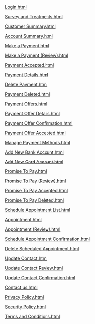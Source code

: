 <a href="https://cmcit.github.io/pnc-katabat/Login.html">Login.html</a>

<a href="https://cmcit.github.io/pnc-katabat/Survey%20and%20Treatments.html">Survey and Treatments.html</a>

<a href="https://cmcit.github.io/pnc-katabat/Customer%20Summary.html">Customer Summary.html</a>

<a href="https://cmcit.github.io/pnc-katabat/Account%20Summary.html">Account Summary.html</a>

<a href="https://cmcit.github.io/pnc-katabat/Make%20a%20Payment.html">Make a Payment.html</a>

<a href="https://cmcit.github.io/pnc-katabat/Make%20a%20Payment%20(Review).html">Make a Payment (Review).html</a>

<a href="https://cmcit.github.io/pnc-katabat/Payment%20Accepted.html">Payment Accepted.html</a>

<a href="https://cmcit.github.io/pnc-katabat/Payment%20Details.html">Payment Details.html</a>

<a href="https://cmcit.github.io/pnc-katabat/Delete%20Payment.html">Delete Payment.html</a>

<a href="https://cmcit.github.io/pnc-katabat/Payment%20Deleted.html">Payment Deleted.html</a>

<a href="https://cmcit.github.io/pnc-katabat/Payment%20Offers_offers.html">Payment Offers.html</a>

<a href="https://cmcit.github.io/pnc-katabat/Payment%20Offer%20Details.html">Payment Offer Details.html</a>

<a href="https://cmcit.github.io/pnc-katabat/Payment%20Offer%20Confirmation.html">Payment Offer Confirmation.html</a>

<a href="https://cmcit.github.io/pnc-katabat/Payment%20Offer%20Accepted.html">Payment Offer Accepted.html</a>

<a href="https://cmcit.github.io/pnc-katabat/Manage%20Payment%20Methods.html">Manage Payment Methods.html</a>

<a href="https://cmcit.github.io/pnc-katabat/Add%20New%20Bank%20Account.html">Add New Bank Account.html</a>

<a href="https://cmcit.github.io/pnc-katabat/Add%20New%20Card%20Account.html">Add New Card Account.html</a>

<a href="https://cmcit.github.io/pnc-katabat/Promise%20To%20Pay.html">Promise To Pay.html</a>

<a href="https://cmcit.github.io/pnc-katabat/Promise%20To%20Pay%20(Review).html">Promise To Pay (Review).html</a>

<a href="https://cmcit.github.io/pnc-katabat/Promise%20To%20Pay%20Accepted.html">Promise To Pay Accepted.html</a>

<a href="https://cmcit.github.io/pnc-katabat/Promise%20To%20Pay%20Deleted.html">Promise To Pay Deleted.html</a>

<a href="https://cmcit.github.io/pnc-katabat/Schedule%20Appointment%20List.html">Schedule Appointment List.html</a>

<a href="https://cmcit.github.io/pnc-katabat/Appointment.html">Appointment.html</a>

<a href="https://cmcit.github.io/pnc-katabat/Appointment%20(Review).html">Appointment (Review).html</a>

<a href="https://cmcit.github.io/pnc-katabat/Schedule%20Appointment%20Confirmation.html">Schedule Appointment Confirmation.html</a>

<a href="https://cmcit.github.io/pnc-katabat/Delete%20Scheduled%20Appointment.html">Delete Scheduled Appointment.html</a>

<a href="https://cmcit.github.io/pnc-katabat/Update%20Contact.html">Update Contact.html</a>

<a href="https://cmcit.github.io/pnc-katabat/Update%20Contact%20Review.html">Update Contact Review.html</a>

<a href="https://cmcit.github.io/pnc-katabat/Update%20Contact%20Confirmation.html">Update Contact Confirmation.html</a>

<a href="https://cmcit.github.io/pnc-katabat/Contact%20us.html">Contact us.html</a>

<a href="https://cmcit.github.io/pnc-katabat/Privacy%20Policy.html">Privacy Policy.html</a>

<a href="https://cmcit.github.io/pnc-katabat/Security%20Policy.html">Security Policy.html</a>

<a href="https://cmcit.github.io/pnc-katabat/Terms%20and%20Conditions.html">Terms and Conditions.html</a>
